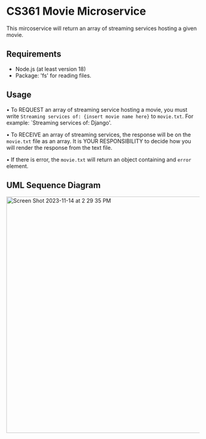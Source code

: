 # CS361 Movie Microservice

This mircoservice will return an array of streaming services hosting a given movie. 

## Requirements
- Node.js (at least version 18)
- Package: 'fs' for reading files. 

## Usage
• To REQUEST an array of streaming service hosting a movie, you must write
`Streaming services of: {insert movie name here}`
to `movie.txt`. For example: `Streaming services of: Django'.

• To RECEIVE an array of streaming services, the response will be on the `movie.txt`
file as an array. It is YOUR RESPONSIBILITY to decide how you will render the response
from the text file. 

• If there is error, the `movie.txt` will return an object containing and `error` element. 

## UML Sequence Diagram
<img width="616" alt="Screen Shot 2023-11-14 at 2 29 35 PM" src="https://github.com/alyssacabading/CS361-MicroserviceProject/assets/104327270/532c8451-7e5d-4e26-b33d-a84c715f41c7">
